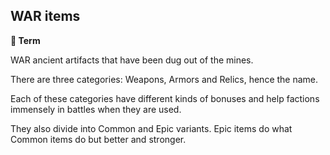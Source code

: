 ## WAR items

**📑 Term**

WAR ancient artifacts that have been dug out of the mines. 

There are three categories: Weapons, Armors and Relics, hence the name.

Each of these categories have different kinds of bonuses and help factions immensely in battles when they are used.

They also divide into Common and Epic variants. Epic items do what Common items do but better and stronger.
